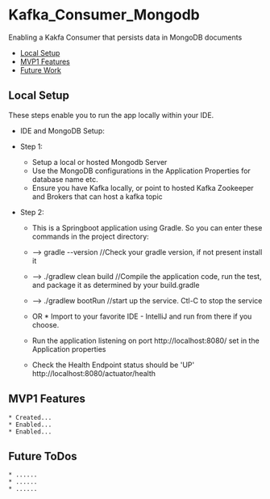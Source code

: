 # Kafka_Consumer_Mongodb
 Enabling a Kakfa Consumer that persists data in MongoDB documents

* [Local Setup](#local-setup)
* [MVP1 Features](#MVP1-Features)
* [Future Work](#Future-ToDos)

## Local Setup 

These steps enable you to run the app locally within your IDE.  
* IDE and MongoDB Setup:

* Step 1:
    * Setup a local or hosted Mongodb Server
    * Use the MongoDB configurations in the Application Properties for database name etc.
    * Ensure you have Kafka locally, or point to hosted Kafka Zookeeper and Brokers that can host a kafka topic
    
* Step 2:
    * This is a Springboot application using Gradle.  So you can enter these commands in the project directory:
    * --> gradle --version //Check your gradle version, if not present install it
    * --> ./gradlew clean build //Compile the application code, run the test, and package it as determined by your build.gradle
    * --> ./gradlew bootRun //start up the service.  Ctl-C to stop the service
    * OR
          * Import to your favorite IDE - IntelliJ and run from there if you choose.
    
    * Run the application listening on port http://localhost:8080/ set in the Application properties
    * Check the Health Endpoint status should be 'UP' http://localhost:8080/actuator/health



## MVP1 Features

    * Created...
    * Enabled...
    * Enabled...
    

## Future ToDos
    * ......
    * ......
    * ......
    
   



